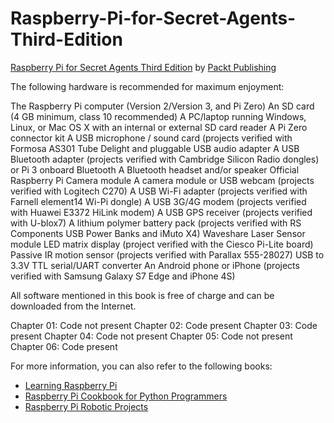 # Raspberry-Pi-for-Secret-Agents-Third-Edition
[Raspberry Pi for Secret Agents Third Edition](https://www.packtpub.com/hardware-and-creative/raspberry-pi-secret-agents-third-edition?utm_source=GitHub&utm_medium=repo&utm_campaign=9781786463548) by [Packt Publishing](https://www.packtpub.com/)


The following hardware is recommended for maximum enjoyment:

The Raspberry Pi computer (Version 2/Version 3, and Pi Zero)
An SD card (4 GB minimum, class 10 recommended)
A PC/laptop running Windows, Linux, or Mac OS X with an internal or external
SD card reader
A Pi Zero connector kit
A USB microphone / sound card (projects verified with Formosa AS301 Tube
Delight and pluggable USB audio adapter
A USB Bluetooth adapter (projects verified with Cambridge Silicon Radio dongles) or Pi 3 onboard Bluetooth
A Bluetooth headset and/or speaker
Official Raspberry Pi Camera module
A camera module or USB webcam (projects verified with Logitech C270)
A USB Wi-Fi adapter (projects verified with Farnell element14 Wi-Pi dongle)
A USB 3G/4G modem (projects verified with Huawei E3372 HiLink modem)
A USB GPS receiver (projects verified with U-blox7)
A lithium polymer battery pack (projects verified with RS Components USB Power Banks and iMuto X4)
Waveshare Laser Sensor module
LED matrix display (project verified with the Ciesco Pi-Lite board)
Passive IR motion sensor (projects verified with Parallax 555-28027)
USB to 3.3V TTL serial/UART converter
An Android phone or iPhone (projects verified with Samsung Galaxy S7 Edge and iPhone 4S)


All software mentioned in this book is free of charge and can be downloaded from the
Internet.


Chapter 01: Code not present
Chapter 02: Code present
Chapter 03: Code present
Chapter 04: Code not present
Chapter 05: Code not present
Chapter 06: Code present



For more information, you can also refer to the following books:
* [Learning Raspberry Pi](https://www.packtpub.com/hardware-and-creative/learning-raspberry-pi?utm_source=GitHub&utm_medium=repo&utm_campaign=9781783982820)
* [Raspberry Pi Cookbook for Python Programmers](https://www.packtpub.com/hardware-and-creative/raspberry-pi-cookbook-python-programmers?utm_source=GitHub&utm_medium=repo&utm_campaign=9781849696623)
* [Raspberry Pi Robotic Projects](https://www.packtpub.com/hardware-and-creative/raspberry-pi-robotic-projects?utm_source=GitHub&utm_medium=repo&utm_campaign=9781849694322)
